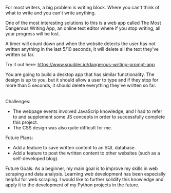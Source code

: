 For most writers, a big problem is writing block.
Where you can't think of what to write and you can't write anything.

One of the most interesting solutions to this is a web app called The Most Dangerous Writing App,
an online text editor where if you stop writing, all your progress will be lost.

A timer will count down and when the website detects the user has not written anything in the last 5/10 seconds,
it will delete all the text they've written so far.

Try it out here: https://www.squibler.io/dangerous-writing-prompt-app

You are going to build a desktop app that has similar functionality.
The design is up to you, but it should allow a user to type and if they stop for more than 5 seconds,
it should delete everything they've written so far.

######

Challenges:

- The webpage events involved JavaScrip knowledge, and I had to refer to and supplement some JS concepts in order to successfully complete this project.
- The CSS design was also quite difficult for me.

Future Plans:

- Add a feature to save written content to an SQL database.
- Add a feature to post the written content to other websites (such as a self-developed blog).

Future Goals:
As a beginner, my main goal is to improve my skills in web scraping and data analysis. Learning web development has been especially helpful for web scraping. I would like to further solidify this knowledge and apply it to the development of my Python projects in the future.
